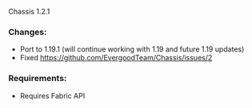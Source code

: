 Chassis 1.2.1

### Changes:
- Port to 1.19.1 (will continue working with 1.19 and future 1.19 updates)  
- Fixed https://github.com/EvergoodTeam/Chassis/issues/2

### Requirements:
- Requires Fabric API